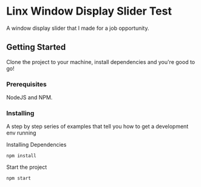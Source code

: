 # Linx Window Display Slider Test

A window display slider that I made for a job opportunity.

## Getting Started

Clone the project to your machine, install dependencies and you're good to go!

### Prerequisites

NodeJS and NPM.

### Installing

A step by step series of examples that tell you how to get a development env running

Installing Dependencies

```
npm install
```

Start the project

```
npm start
```
